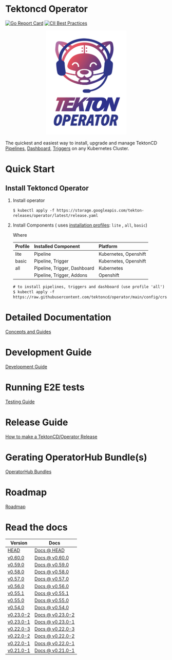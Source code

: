 # Tektoncd Operator

[![Go Report Card](https://goreportcard.com/badge/tektoncd/operator)](https://goreportcard.com/report/tektoncd/operator)
[![CII Best Practices](https://bestpractices.coreinfrastructure.org/projects/6548/badge)](https://bestpractices.coreinfrastructure.org/projects/6548)

<p align="center">
<img width="250" height="325"  src="tekton-operator.png" alt="Operator Icon" title="Operator Icon"></img>
</p>

The quickest and easiest way to install, upgrade and manage TektonCD [Pipelines](https://github.com/tektoncd/pipeline),
[Dashboard](https://github.com/tektoncd/dashboard), [Triggers](https://github.com/tektoncd/triggers)
on any Kubernetes Cluster.

# Quick Start

## Install Tektoncd Operator

1. Install operator
    ```
    $ kubectl apply -f https://storage.googleapis.com/tekton-releases/operator/latest/release.yaml
    ```
2. Install Components (
   uses [installation profiles](https://github.com/tektoncd/operator/tree/main/config/crs/kubernetes/config): `lite`
   , `all`, `basic`)

   Where

   | Profile | Installed Component | Platform |
   |---------|---------------------|----------|
   | lite | Pipeline | Kubernetes, Openshift |
   | basic | Pipeline, Trigger | Kubernetes, Openshift |
   | all | Pipeline, Trigger, Dashboard | Kubernetes |
   |  | Pipeline, Trigger, Addons | Openshift |

    ```
    # to install pipelines, triggers and dashboard (use profile 'all')
    $ kubectl apply -f https://raw.githubusercontent.com/tektoncd/operator/main/config/crs/kubernetes/config/all/operator_v1alpha1_config_cr.yaml
    ```

# Detailed Documentation

[Concepts and Guides](docs/README.md)

# Development Guide

[Development Guide](docs/README.md)

# Running E2E tests

[Testing Guide](test/README.md)

# Release Guide

[How to make a TektonCD/Operator Release](tekton/README.md)

# Gerating OperatorHub Bundle(s)

[OperatorHub Bundles](operatorhub/README.md)

# Roadmap

[Roadmap](./ROADMAP.md)

# Read the docs

| Version                                                                  | Docs                                                                         |
|--------------------------------------------------------------------------|------------------------------------------------------------------------------|
| [HEAD](/README.md)                                                       | [Docs @ HEAD](/docs/README.md)                                               |
| [v0.60.0](https://github.com/tektoncd/operator/releases/tag/v0.60.0)     | [Docs @ v0.60.0](https://github.com/tektoncd/operator/tree/v0.60.0/docs)     | [Examples @ v0.22.0](https://github.com/tektoncd/pipeline/tree/v0.60.0/examples#examples) |
| [v0.59.0](https://github.com/tektoncd/operator/releases/tag/v0.59.0)     | [Docs @ v0.59.0](https://github.com/tektoncd/operator/tree/v0.59.0/docs)     | [Examples @ v0.22.0](https://github.com/tektoncd/pipeline/tree/v0.59.0/examples#examples) |
| [v0.58.0](https://github.com/tektoncd/operator/releases/tag/v0.58.0)     | [Docs @ v0.58.0](https://github.com/tektoncd/operator/tree/v0.58.0/docs)     | [Examples @ v0.22.0](https://github.com/tektoncd/pipeline/tree/v0.58.0/examples#examples) |
| [v0.57.0](https://github.com/tektoncd/operator/releases/tag/v0.57.0)     | [Docs @ v0.57.0](https://github.com/tektoncd/operator/tree/v0.57.0/docs)     | [Examples @ v0.22.0](https://github.com/tektoncd/pipeline/tree/v0.57.0/examples#examples) |
| [v0.56.0](https://github.com/tektoncd/operator/releases/tag/v0.56.0)     | [Docs @ v0.56.0](https://github.com/tektoncd/operator/tree/v0.56.0/docs)     | [Examples @ v0.22.0](https://github.com/tektoncd/pipeline/tree/v0.56.0/examples#examples) |
| [v0.55.1](https://github.com/tektoncd/operator/releases/tag/v0.55.1)     | [Docs @ v0.55.1](https://github.com/tektoncd/operator/tree/v0.55.1/docs)     | [Examples @ v0.22.0](https://github.com/tektoncd/pipeline/tree/v0.55.1/examples#examples) |
| [v0.55.0](https://github.com/tektoncd/operator/releases/tag/v0.55.0)     | [Docs @ v0.55.0](https://github.com/tektoncd/operator/tree/v0.55.0/docs)     | [Examples @ v0.22.0](https://github.com/tektoncd/pipeline/tree/v0.55.0/examples#examples) |
| [v0.54.0](https://github.com/tektoncd/operator/releases/tag/v0.54.0)     | [Docs @ v0.54.0](https://github.com/tektoncd/operator/tree/v0.54.0/docs)     | [Examples @ v0.22.0](https://github.com/tektoncd/pipeline/tree/v0.54.0/examples#examples) |
| [v0.23.0-2](https://github.com/tektoncd/operator/releases/tag/v0.23.0-2) | [Docs @ v0.23.0-2](https://github.com/tektoncd/operator/tree/v0.23.0-2/docs) | [Examples @ v0.22.0](https://github.com/tektoncd/pipeline/tree/v0.23.0-2/examples#examples) |
| [v0.23.0-1](https://github.com/tektoncd/operator/releases/tag/v0.23.0-1) | [Docs @ v0.23.0-1](https://github.com/tektoncd/operator/tree/v0.23.0-1/docs) | [Examples @ v0.22.0](https://github.com/tektoncd/pipeline/tree/v0.23.0-1/examples#examples) |
| [v0.22.0-3](https://github.com/tektoncd/operator/releases/tag/v0.22.0-3) | [Docs @ v0.22.0-3](https://github.com/tektoncd/operator/tree/v0.22.0-3/docs) | [Examples @ v0.22.0](https://github.com/tektoncd/pipeline/tree/v0.22.0-3/examples#examples) |
| [v0.22.0-2](https://github.com/tektoncd/operator/releases/tag/v0.22.0-2) | [Docs @ v0.22.0-2](https://github.com/tektoncd/operator/tree/v0.22.0-2/docs) | [Examples @ v0.22.0](https://github.com/tektoncd/pipeline/tree/v0.22.0-2/examples#examples) |
| [v0.22.0-1](https://github.com/tektoncd/operator/releases/tag/v0.22.0-1) | [Docs @ v0.22.0-1](https://github.com/tektoncd/operator/tree/v0.22.0-1/docs) | [Examples @ v0.22.0](https://github.com/tektoncd/pipeline/tree/v0.22.0-1/examples#examples) |
| [v0.21.0-1](https://github.com/tektoncd/operator/releases/tag/v0.21.0-1) | [Docs @ v0.21.0-1](https://github.com/tektoncd/operator/tree/v0.21.0-1/docs) | [Examples @ v0.21.0](https://github.com/tektoncd/pipeline/tree/v0.21.0-1/examples#examples) |
